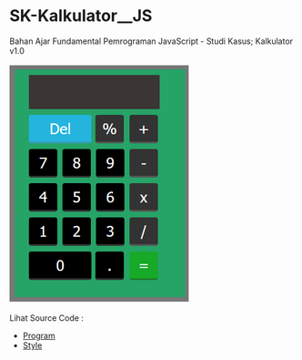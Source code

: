 # SK-Kalkulator__JS
Bahan Ajar Fundamental Pemrograman JavaScript - Studi Kasus; Kalkulator v1.0<br><br>
<img src="https://github.com/RizkyKhapidsyah/SK-Kalkulator__JS/blob/main/result/001.PNG"><br><br>
Lihat Source Code : <br>
- <a href="https://github.com/RizkyKhapidsyah/SK-Kalkulator__JS/blob/main/js/index.js">Program</a><br>
- <a href="https://github.com/RizkyKhapidsyah/SK-Kalkulator__JS/blob/main/css/style.css">Style</a>
